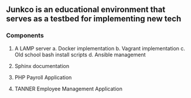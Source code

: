 [logo]: https://github.com/chris-conklin/junkco/static/img/junkco.png 

## Junkco is an educational environment that serves as a testbed for implementing new tech

### Components

1. A LAMP server
	a. Docker implementation
        b. Vagrant implementation
        c. Old school bash install scripts
	d. Ansible management

2. Sphinx documentation

3. PHP Payroll Application

4. TANNER Employee Management Application

 
